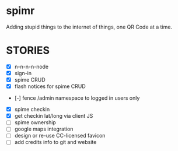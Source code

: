 spimr
=====

Adding stupid things to the internet of things, one QR Code at a time.

STORIES
=====

- [x] n-n-n-n-node
- [x] sign-in
- [x] spime CRUD
- [x] flash notices for spime CRUD
- [-] fence /admin namespace to logged in users only
- [x] spime checkin
- [x] get checkin lat/long via client JS
- [ ] spime ownership
- [ ] google maps integration
- [ ] design or re-use CC-licensed favicon
- [ ] add credits info to git and website
